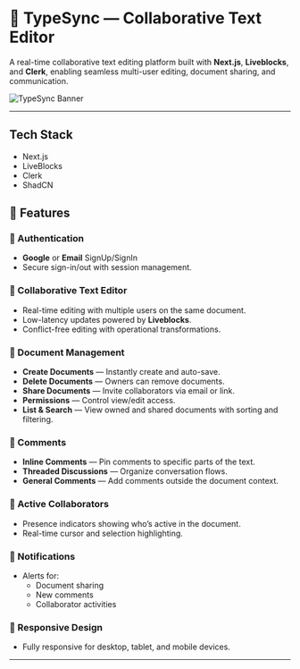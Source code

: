 # 📝 TypeSync — Collaborative Text Editor

A real-time collaborative text editing platform built with **Next.js**, **Liveblocks**, and **Clerk**, enabling seamless multi-user editing, document sharing, and communication.

![TypeSync Banner](./public/banner.png)

---

## Tech Stack
- Next.js
- LiveBlocks
- Clerk
- ShadCN
  

## 🚀 Features

### 🔐 Authentication
- **Google** or **Email** SignUp/SignIn
- Secure sign-in/out with session management.

### 📝 Collaborative Text Editor
- Real-time editing with multiple users on the same document.
- Low-latency updates powered by **Liveblocks**.
- Conflict-free editing with operational transformations.

### 📂 Document Management
- **Create Documents** — Instantly create and auto-save.
- **Delete Documents** — Owners can remove documents.
- **Share Documents** — Invite collaborators via email or link.
- **Permissions** — Control view/edit access.
- **List & Search** — View owned and shared documents with sorting and filtering.

### 💬 Comments
- **Inline Comments** — Pin comments to specific parts of the text.
- **Threaded Discussions** — Organize conversation flows.
- **General Comments** — Add comments outside the document context.

### 👥 Active Collaborators
- Presence indicators showing who’s active in the document.
- Real-time cursor and selection highlighting.

### 🔔 Notifications
- Alerts for:
  - Document sharing
  - New comments
  - Collaborator activities

### 📱 Responsive Design
- Fully responsive for desktop, tablet, and mobile devices.

---



